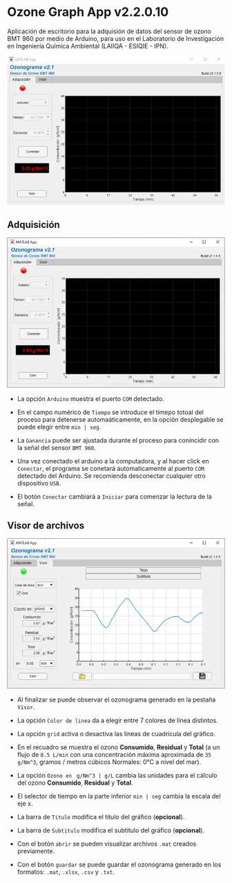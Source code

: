 # Ozone Graph App v2.2.0.10
Aplicación de escritorio para la adquisión de datos del sensor de ozono BMT 960 por medio de Arduino, para uso en el Laboratorio de Investigación en Ingeniería Química Ambiental (LAIIQA - ESIQIE - IPN).

![](app.gif)

## Adquisición
![](adquisicion.png)

- La opción `Arduino` muestra el puerto `COM` detectado.

- En el campo numérico de `Tiempo` se introduce el timepo totoal del proceso para detenerse automaáticamente, en la opción desplegable se puede elegir entre `min | seg`.

- La `Ganancia` puede ser ajustada durante el proceso para conincidir con la señal del sensor `BMT 960`.

- Una vez conectado el arduino a la computadora, y al hacer click en `Conectar`, el programa se conetará automaticamente al puerto `COM` detectado del Arduino. Se recomienda desconectar cualquier otro dispositivo `USB`.

- El botón `Conectar` cambiará a `Iniciar` para comenzar la lectura de la señal.

## Visor de archivos
![](visor.png)

 - Al finalizar se puede observar el ozonograma generado en la pestaña `Visor`.

 - La opción `Color de linea` da a elegir entre 7 colores de línea distintos.

 - La opción `grid` activa o desactiva las líneas de cuadrícula del gráfico.

- En el recuadro se muestra el ozono **Consumido**, **Residual** y **Total** (a un flujo de `0.5 L/min` con una concentración máxima aproximada de `35 g/Nm^3`, gramos / metros cúbicos Normales: 0°C a nivel del mar).

 - La opción `Ozono en ` `g/Nm^3 | g/L` cambia las unidades para el cálculo del ozono **Consumido**, **Residual** y **Total**.

 - El selector de tiempo en la parte inferior `min | seg` cambia la escala del eje x.

 - La barra de `Titulo` modifica el titulo del gráfico (**opcional**).

 - La barra de `Subtitulo` modifica el subtitulo del gráfico (**opcional**).

 - Con el botón `abrir` se pueden visualizar archivos `.mat` creados previamente.

 - Con el botón `guardar` se puede guardar el ozonograma generado en los formatos: `.mat`, `.xlsx`, `.csv` y `.txt`.
